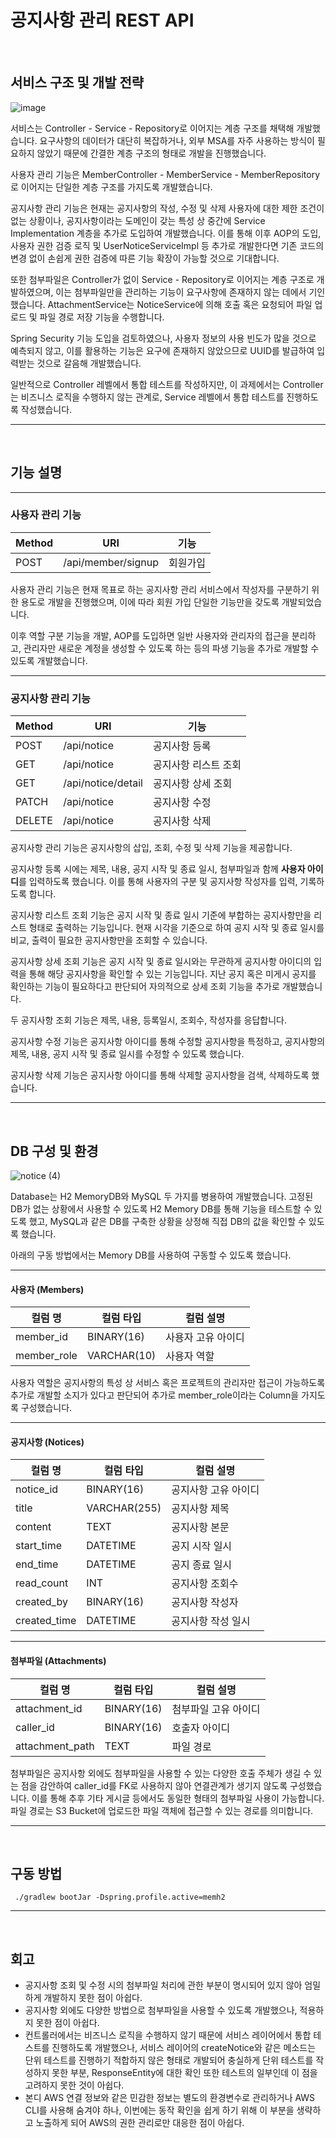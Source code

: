 # 공지사항 관리 REST API
<br>

## 서비스 구조 및 개발 전략
![image](https://github.com/skysrd/notice-management/assets/37787079/f79fcf4e-2f84-4f58-923b-4ce87fb460d2)

서비스는 Controller - Service - Repository로 이어지는 계층 구조를 채택해 개발했습니다.
요구사항의 데이터가 대단히 복잡하거나, 외부 MSA를 자주 사용하는 방식이 필요하지 않았기 때문에 간결한 계층 구조의 형태로 개발을 진행했습니다.

사용자 관리 기능은 MemberController - MemberService - MemberRepository로 이어지는 단일한 계층 구조를 가지도록 개발했습니다.

공지사항 관리 기능은 현재는 공지사항의 작성, 수정 및 삭제 사용자에 대한 제한 조건이 없는 상황이나, 공지사항이라는 도메인이 갖는 특성 상 중간에 Service Implementation 계층을 추가로 도입하여 개발했습니다.
이를 통해 이후 AOP의 도입, 사용자 권한 검증 로직 및 UserNoticeServiceImpl 등 추가로 개발한다면 기존 코드의 변경 없이 손쉽게 권한 검증에 따른 기능 확장이 가능할 것으로 기대합니다.

또한 첨부파일은 Controller가 없이 Service - Repository로 이어지는 계층 구조로 개발하였으며, 이는 첨부파일만을 관리하는 기능이 요구사항에 존재하지 않는 데에서 기인했습니다. AttachmentService는 NoticeService에 의해 호출 혹은 요청되어 파일 업로드 및 파일 경로 저장 기능을 수행합니다.

Spring Security 기능 도입을 검토하였으나, 사용자 정보의 사용 빈도가 많을 것으로 예측되지 않고, 이를 활용하는 기능은 요구에 존재하지 않았으므로 UUID를 발급하여 입력받는 것으로 갈음해 개발했습니다.

일반적으로 Controller 레벨에서 통합 테스트를 작성하지만, 이 과제에서는 Controller는 비즈니스 로직을 수행하지 않는 관계로, Service 레벨에서 통합 테스트를 진행하도록 작성했습니다.

---

<br>

## 기능 설명

---

### 사용자 관리 기능
|Method|URI|기능|
|---|---|---|
|POST|/api/member/signup|회원가입|

사용자 관리 기능은 현재 목표로 하는 공지사항 관리 서비스에서 작성자를 구분하기 위한 용도로 개발을 진행했으며, 이에 따라 회원 가입 단일한 기능만을 갖도록 개발되었습니다.

이후 역할 구분 기능을 개발, AOP를 도입하면 일반 사용자와 관리자의 접근을 분리하고, 관리자만 새로운 계정을 생성할 수 있도록 하는 등의 파생 기능을 추가로 개발할 수 있도록 개발했습니다.

---
### 공지사항 관리 기능
|Method|URI|기능|
|-|-|-|
|POST|/api/notice|공지사항 등록|
|GET|/api/notice|공지사항 리스트 조회|
|GET|/api/notice/detail|공지사항 상세 조회|
|PATCH|/api/notice|공지사항 수정|
|DELETE|/api/notice|공지사항 삭제|

공지사항 관리 기능은 공지사항의 삽입, 조회, 수정 및 삭제 기능을 제공합니다.

공지사항 등록 시에는 제목, 내용, 공지 시작 및 종료 일시, 첨부파일과 함께 **사용자 아이디**를 입력하도록 했습니다. 이를 통해 사용자의 구분 및 공지사항 작성자를 입력, 기록하도록 합니다.

공지사항 리스트 조회 기능은 공지 시작 및 종료 일시 기준에 부합하는 공지사항만을 리스트 형태로 출력하는 기능입니다. 현재 시각을 기준으로 하여 공지 시작 및 종료 일시를 비교, 출력이 필요한 공지사항만을 조회할 수 있습니다.

공지사항 상세 조회 기능은 공지 시작 및 종료 일시와는 무관하게 공지사항 아이디의 입력을 통해 해당 공지사항을 확인할 수 있는 기능입니다. 지난 공지 혹은 미게시 공지를 확인하는 기능이 필요하다고 판단되어 자의적으로 상세 조회 기능을 추가로 개발했습니다.

두 공지사항 조회 기능은 제목, 내용, 등록일시, 조회수, 작성자를 응답합니다.

공지사항 수정 기능은 공지사항 아이디를 통해 수정할 공지사항을 특정하고, 공지사항의 제목, 내용, 공지 시작 및 종료 일시를 수정할 수 있도록 했습니다.

공지사항 삭제 기능은 공지사항 아이디를 통해 삭제할 공지사항을 검색, 삭제하도록 했습니다.

---
<br>


## DB 구성 및 환경

![notice (4)](https://github.com/skysrd/notice-management/assets/37787079/e9a5d648-601c-4873-ba80-43b80ed26807)

Database는 H2 MemoryDB와 MySQL 두 가지를 병용하여 개발했습니다.
고정된 DB가 없는 상황에서 사용할 수 있도록 H2 Memory DB를 통해 기능을 테스트할 수 있도록 했고,
MySQL과 같은 DB를 구축한 상황을 상정해 직접 DB의 값을 확인할 수 있도록 했습니다.

아래의 구동 방법에서는 Memory DB를 사용하여 구동할 수 있도록 했습니다.

---

#### 사용자 (Members)
| 컬럼 명 | 컬럼 타입 | 컬럼 설명 |
|---|---|---|
|member_id|BINARY(16)|사용자 고유 아이디|
|member_role|VARCHAR(10)|사용자 역할|

사용자 역할은 공지사항의 특성 상 서비스 혹은 프로젝트의 관리자만 접근이 가능하도록 추가로 개발할 소지가 있다고 판단되어 추가로 member_role이라는 Column을 가지도록 구성했습니다.

---
#### 공지사항 (Notices)
| 컬럼 명 | 컬럼 타입 | 컬럼 설명 |
|---|---|---|
|notice_id|BINARY(16)|공지사항 고유 아이디|
|title|VARCHAR(255)|공지사항 제목|
|content|TEXT|공지사항 본문|
|start_time|DATETIME|공지 시작 일시|
|end_time|DATETIME|공지 종료 일시|
|read_count|INT|공지사항 조회수|
|created_by|BINARY(16)|공지사항 작성자|
|created_time|DATETIME|공지사항 작성 일시|

---
#### 첨부파일 (Attachments)
| 컬럼 명 | 컬럼 타입 | 컬럼 설명 |
|---|---|---|
|attachment_id|BINARY(16)|첨부파일 고유 아이디|
|caller_id|BINARY(16)|호출자 아이디|
|attachment_path|TEXT|파일 경로|

첨부파일은 공지사항 외에도 첨부파일을 사용할 수 있는 다양한 호출 주체가 생길 수 있는 점을 감안하여 caller_id를 FK로 사용하지 않아 연결관계가 생기지 않도록 구성했습니다.
이를 통해 추후 기타 게시글 등에서도 동일한 형태의 첨부파일 사용이 가능합니다.
<br>
파일 경로는 S3 Bucket에 업로드한 파일 객체에 접근할 수 있는 경로를 의미합니다.

---
<br>

## 구동 방법
``` ./gradlew bootJar -Dspring.profile.active=memh2```

---
<br>

## 회고
- 공지사항 조회 및 수정 시의 첨부파일 처리에 관한 부분이 명시되어 있지 않아 엄밀하게 개발하지 못한 점이 아쉽다.
- 공지사항 외에도 다양한 방법으로 첨부파일을 사용할 수 있도록 개발했으나, 적용하지 못한 점이 아쉽다.
- 컨트롤러에서는 비즈니스 로직을 수행하지 않기 때문에 서비스 레이어에서 통합 테스트를 진행하도록 개발했으나, 서비스 레이어의 createNotice와 같은 메소드는 단위 테스트를 진행하기 적합하지 않은 형태로 개발되어 충실하게 단위 테스트를 작성하지 못한 부분, ResponseEntity에 대한 확인 또한 테스트의 일부인데 이 점을 고려하지 못한 것이 아쉽다.
- 본디 AWS 연결 정보와 같은 민감한 정보는 별도의 환경변수로 관리하거나 AWS CLI를 사용해 숨겨야 하나, 이번에는 동작 확인을 쉽게 하기 위해 이 부분을 생략하고 노출하게 되어 AWS의 권한 관리로만 대응한 점이 아쉽다.
